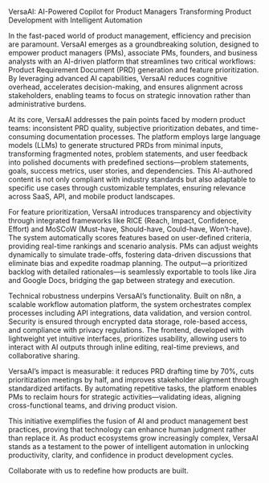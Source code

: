 VersaAI: AI-Powered Copilot for Product Managers
Transforming Product Development with Intelligent Automation

In the fast-paced world of product management, efficiency and precision are paramount. VersaAI emerges as a groundbreaking solution, designed to empower product managers (PMs), associate PMs, founders, and business analysts with an AI-driven platform that streamlines two critical workflows: Product Requirement Document (PRD) generation and feature prioritization. By leveraging advanced AI capabilities, VersaAI reduces cognitive overhead, accelerates decision-making, and ensures alignment across stakeholders, enabling teams to focus on strategic innovation rather than administrative burdens.

At its core, VersaAI addresses the pain points faced by modern product teams: inconsistent PRD quality, subjective prioritization debates, and time-consuming documentation processes. The platform employs large language models (LLMs) to generate structured PRDs from minimal inputs, transforming fragmented notes, problem statements, and user feedback into polished documents with predefined sections—problem statements, goals, success metrics, user stories, and dependencies. This AI-authored content is not only compliant with industry standards but also adaptable to specific use cases through customizable templates, ensuring relevance across SaaS, API, and mobile product landscapes.

For feature prioritization, VersaAI introduces transparency and objectivity through integrated frameworks like RICE (Reach, Impact, Confidence, Effort) and MoSCoW (Must-have, Should-have, Could-have, Won’t-have). The system automatically scores features based on user-defined criteria, providing real-time rankings and scenario analysis. PMs can adjust weights dynamically to simulate trade-offs, fostering data-driven discussions that eliminate bias and expedite roadmap planning. The output—a prioritized backlog with detailed rationales—is seamlessly exportable to tools like Jira and Google Docs, bridging the gap between strategy and execution.

Technical robustness underpins VersaAI’s functionality. Built on n8n, a scalable workflow automation platform, the system orchestrates complex processes including API integrations, data validation, and version control. Security is ensured through encrypted data storage, role-based access, and compliance with privacy regulations. The frontend, developed with lightweight yet intuitive interfaces, prioritizes usability, allowing users to interact with AI outputs through inline editing, real-time previews, and collaborative sharing.

VersaAI’s impact is measurable: it reduces PRD drafting time by 70%, cuts prioritization meetings by half, and improves stakeholder alignment through standardized artifacts. By automating repetitive tasks, the platform enables PMs to reclaim hours for strategic activities—validating ideas, aligning cross-functional teams, and driving product vision.

This initiative exemplifies the fusion of AI and product management best practices, proving that technology can enhance human judgment rather than replace it. As product ecosystems grow increasingly complex, VersaAI stands as a testament to the power of intelligent automation in unlocking productivity, clarity, and confidence in product development cycles.

Collaborate with us to redefine how products are built.
